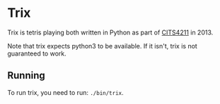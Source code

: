 # Trix

Trix is tetris playing both written in Python as part of [CITS4211](http://undergraduate.csse.uwa.edu.au/units/CITS4211/Project/13/assignment.html) in 2013.

Note that trix expects python3 to be available. If it isn't, trix is not guaranteed to work.

## Running

To run trix, you need to run: `./bin/trix`.
